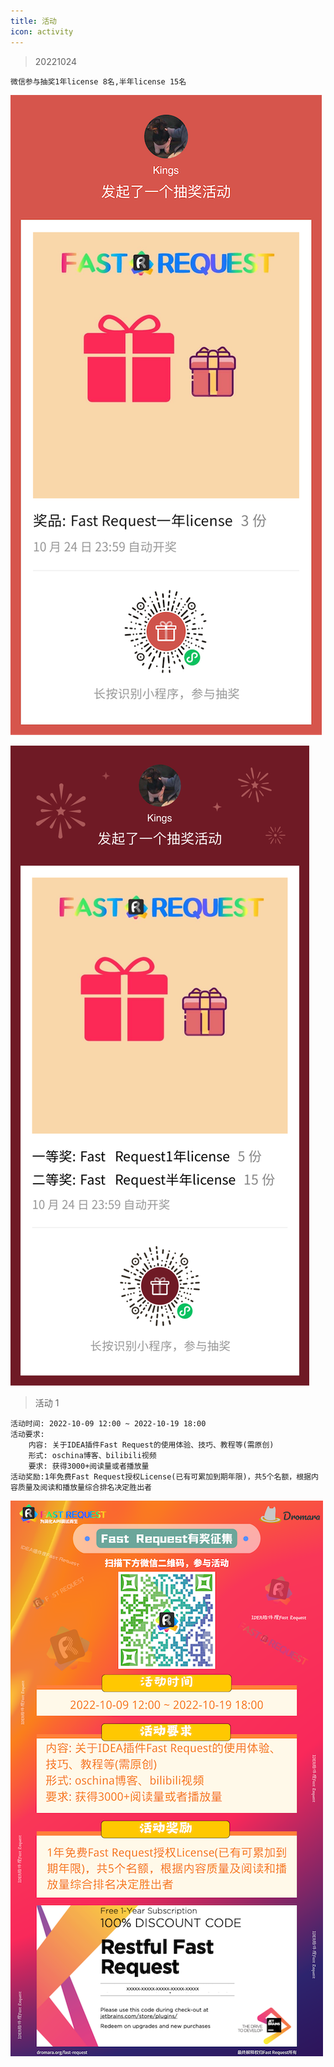 ```yaml
---
title: 活动
icon: activity
---
```


> 20221024

```
微信参与抽奖1年license 8名,半年license 15名
```

![](../.vuepress/public/img/activity/20221024.png)

![](../.vuepress/public/img/activity/20221024-1.png)

> 活动 1

```
活动时间: 2022-10-09 12:00 ~ 2022-10-19 18:00
活动要求:
    内容: 关于IDEA插件Fast Request的使用体验、技巧、教程等(需原创)
    形式: oschina博客、bilibili视频
    要求: 获得3000+阅读量或者播放量
活动奖励:1年免费Fast Request授权License(已有可累加到期年限)，共5个名额，根据内容质量及阅读和播放量综合排名决定胜出者
```

![](../.vuepress/public/img/activity/activity1.png)
